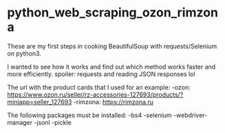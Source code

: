# python_web_scraping_ozon_rimzona
These are my first steps in cooking BeautifulSoup with requests/Selenium on python3.

I wanted to see how it works and find out which method works faster and more efficiently.
spoiler: requests and reading JSON responses lol

The url with the product cards that I used for an example:
-ozon: https://www.ozon.ru/seller/rz-accessories-127693/products/?miniapp=seller_127693
-rimzona: https://rimzona.ru

The following packages must be installed:
-bs4
-selenium
-webdriver-manager
-jsonl
-pickle
